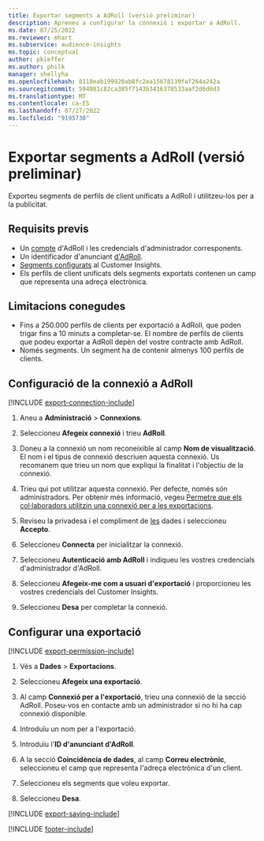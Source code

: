 ```yaml
---
title: Exportar segments a AdRoll (versió preliminar)
description: Apreneu a configurar la connexió i exportar a AdRoll.
ms.date: 07/25/2022
ms.reviewer: mhart
ms.subservice: audience-insights
ms.topic: conceptual
author: pkieffer
ms.author: philk
manager: shellyha
ms.openlocfilehash: 8110eab199920ab8fc2ea15678139faf264a242a
ms.sourcegitcommit: 594081c82ca385f7143b3416378533aaf2d6d0d3
ms.translationtype: MT
ms.contentlocale: ca-ES
ms.lasthandoff: 07/27/2022
ms.locfileid: "9195738"
---
```

# <a name="export-segments-to-adroll-preview"></a>Exportar segments a AdRoll (versió preliminar)

Exporteu segments de perfils de client unificats a AdRoll i utilitzeu-los per a la publicitat.

## <a name="prerequisites"></a>Requisits previs

- Un [compte](https://www.adroll.com/) d'AdRoll i les credencials d'administrador corresponents.
- Un identificador d'anunciant [d'AdRoll](https://help.adroll.com/hc/articles/212011838-Advertiser-Profiles).
- [Segments configurats](segments.md) al Customer Insights.
- Els perfils de client unificats dels segments exportats contenen un camp que representa una adreça electrònica.

## <a name="known-limitations"></a>Limitacions conegudes

- Fins a 250.000 perfils de clients per exportació a AdRoll, que poden trigar fins a 10 minuts a completar-se. El nombre de perfils de clients que podeu exportar a AdRoll depèn del vostre contracte amb AdRoll.
- Només segments. Un segment ha de contenir almenys 100 perfils de clients.

## <a name="set-up-connection-to-adroll"></a>Configuració de la connexió a AdRoll

[!INCLUDE [export-connection-include](includes/export-connection-admn.md)]

1. Aneu a **Administració** > **Connexions**.

1. Seleccioneu **Afegeix connexió** i trieu **AdRoll**.

1. Doneu a la connexió un nom reconeixible al camp **Nom de visualització**. El nom i el tipus de connexió descriuen aquesta connexió. Us recomanem que trieu un nom que expliqui la finalitat i l'objectiu de la connexió.

1. Trieu qui pot utilitzar aquesta connexió. Per defecte, només són administradors. Per obtenir més informació, vegeu [Permetre que els col·laboradors utilitzin una connexió per a les exportacions](connections.md#allow-contributors-to-use-a-connection-for-exports).

1. Reviseu la privadesa i el compliment de [les](connections.md#data-privacy-and-compliance) dades i seleccioneu **Accepto**.

1. Seleccioneu **Connecta** per inicialitzar la connexió.

1. Seleccioneu **Autenticació amb AdRoll** i indiqueu les vostres credencials d'administrador d'AdRoll.

1. Seleccioneu **Afegeix-me com a usuari d'exportació** i proporcioneu les vostres credencials del Customer Insights.

1. Seleccioneu **Desa** per completar la connexió.

## <a name="configure-an-export"></a>Configurar una exportació

[!INCLUDE [export-permission-include](includes/export-permission.md)]

1. Vés a **Dades** > **Exportacions**.

1. Seleccioneu **Afegeix una exportació**.

1. Al camp **Connexió per a l'exportació**, trieu una connexió de la secció AdRoll. Poseu-vos en contacte amb un administrador si no hi ha cap connexió disponible.

1. Introduïu un nom per a l'exportació.

1. Introduïu l'**ID d'anunciant d'AdRoll**.

1. A la secció **Coincidència de dades**, al camp **Correu electrònic**, seleccioneu el camp que representa l'adreça electrònica d'un client.

1. Seleccioneu els segments que voleu exportar.

1. Seleccioneu **Desa**.

[!INCLUDE [export-saving-include](includes/export-saving.md)]

[!INCLUDE [footer-include](includes/footer-banner.md)]
